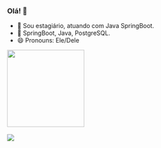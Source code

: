 ### Olá! 👋

- 🔭 Sou estagiário, atuando com Java SpringBoot.
- 🌱 SpringBoot, Java, PostgreSQL.
- 😄 Pronouns: Ele/Dele

<div>
  <a href="https://github.com/santullo">
  <img height="180em" src="https://github-readme-stats.vercel.app/api?username=santullo&show_icons=true&theme=dark&include_all_commits=true&count_private=true"/>
</div>
<br>
<div>
  <a href="https://www.linkedin.com/in/gabriel-santullo-rocha/" target="_blank"><img src="https://img.shields.io/badge/-LinkedIn-%230077B5?style=for-the-badge&logo=linkedin&logoColor=white" target="_blank"></a> 
</div>
